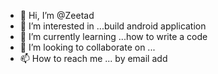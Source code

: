 - 👋 Hi, I’m @Zeetad
- 👀 I’m interested in ...build android application
- 🌱 I’m currently learning ...how to write a code
- 💞️ I’m looking to collaborate on ...
- 📫 How to reach me ... by email add 

<!---
Zeetad/Zeetad is a ✨ special ✨ repository because its `README.md` (this file) appears on your GitHub profile.
You can click the Preview link to take a look at your changes.
--->
